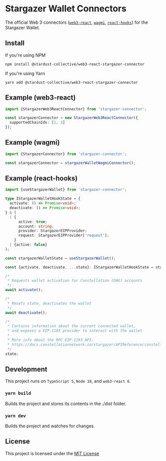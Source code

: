 # Stargazer Wallet Connectors

The official Web 3 connectors ([`web3-react`](https://github.com/NoahZinsmeister/web3-react/tree/v6), [`wagmi`](https://wagmi.sh/), [`react-hooks`](https://react.dev/reference/react/hooks)) for the Stargazer Wallet.

## Install

If you're using NPM

`npm install @stardust-collective/web3-react-stargazer-connector`

If you're using Yarn

`yarn add @stardust-collective/web3-react-stargazer-connector`

## Example (web3-react)

```typescript
import {StargazerWeb3ReactConnector} from 'stargazer-connector';

const stargazerConnector = new StargazerWeb3ReactConnector({
  supportedChainIds: [1, 3]
});
```

## Example (wagmi)

```typescript
import {StargazerConnector} from 'stargazer-connector';

const stargazerConnector = stargazerWalletWagmiConnector();
```

## Example (react-hooks)

```typescript
import {useStargazerWallet} from 'stargazer-connector';

type IStargazerWalletHookState = {
  activate: () => Promise<void>;
  deactivate: () => Promise<void>;
} & (
  | {
      active: true;
      account: string;
      provider: StargazerEIPProvider;
      request: StargazerEIPProvider['request'];
    }
  | {active: false}
);

const stargazerWalletState = useStargazerWallet();

const {activate, deactivate, ...state}: IStargazerWalletHookState = stargazerWalletState;

/*
 * Requests wallet activation for Constellation (DAG) accounts
 */
await activate();

/*
 * Resets state, deactivates the wallet
 */
await deactivate();

/*
 * Contains information about the current connected wallet,
 * and exposes a EIP-1193 provider to interact with the wallet
 * 
 * More info about the RPC EIP-1193 API:
 * https://docs.constellationnetwork.io/stargazer/APIReference/constellationRPCAPI/
 */ 
state;
```

## Development

This project runs on `TypeScript 5`, `Node 18`, and `web3-react 6`.

### `yarn build`

Builds the project and stores its contents in the ./dist folder.

### `yarn dev`

Builds the project and watches for changes.

## License

This project is licensed under the [MIT License](./LICENSE)
